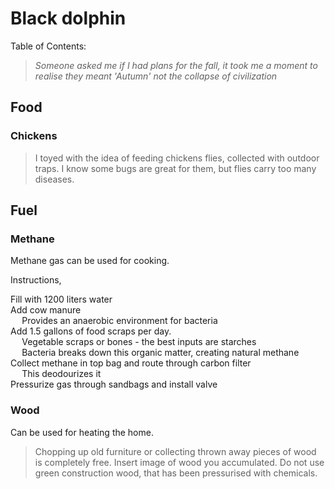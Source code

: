 # Black dolphin

<div id=toc>

Table of Contents:

- 
> _Someone asked me if I had plans for the fall, it took me a moment to realise they meant &apos;Autumn&apos; not the collapse of civilization_


## Food

### Chickens

> I toyed with the idea of feeding chickens flies, collected with outdoor traps. I know some bugs are great for them, but flies carry too many diseases.

## Fuel

### Methane

Methane gas can be used for cooking.

Instructions,

- Fill with 1200 liters water
- Add cow manure
    - Provides an anaerobic environment for bacteria
- Add 1.5 gallons of food scraps per day.
    - Vegetable scraps or bones - the best inputs are starches
    - Bacteria breaks down this organic matter, creating natural methane
- Collect methane in top bag and route through carbon filter
    - This deodourizes it
- Pressurize gas through sandbags and install valve

### Wood

Can be used for heating the home.

> Chopping up old furniture or collecting thrown away pieces of wood is completely free. Insert image of wood you accumulated. Do not use green construction wood, that has been pressurised with chemicals.

